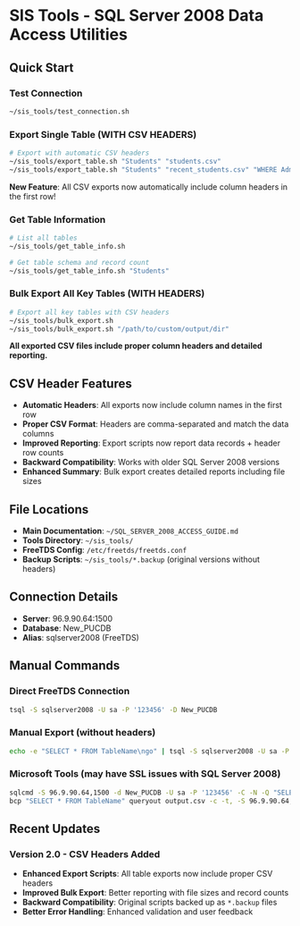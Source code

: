# SIS Tools - SQL Server 2008 Data Access Utilities

## Quick Start

### Test Connection
```bash
~/sis_tools/test_connection.sh
```

### Export Single Table (WITH CSV HEADERS)
```bash
# Export with automatic CSV headers
~/sis_tools/export_table.sh "Students" "students.csv"
~/sis_tools/export_table.sh "Students" "recent_students.csv" "WHERE AdmissionDate > '2020-01-01'"
```
**New Feature**: All CSV exports now automatically include column headers in the first row!

### Get Table Information
```bash
# List all tables
~/sis_tools/get_table_info.sh

# Get table schema and record count
~/sis_tools/get_table_info.sh "Students"
```

### Bulk Export All Key Tables (WITH HEADERS)
```bash
# Export all key tables with CSV headers
~/sis_tools/bulk_export.sh
~/sis_tools/bulk_export.sh "/path/to/custom/output/dir"
```
**All exported CSV files include proper column headers and detailed reporting.**

## CSV Header Features

- **Automatic Headers**: All exports now include column names in the first row
- **Proper CSV Format**: Headers are comma-separated and match the data columns
- **Improved Reporting**: Export scripts now report data records + header row counts
- **Backward Compatibility**: Works with older SQL Server 2008 versions
- **Enhanced Summary**: Bulk export creates detailed reports including file sizes

## File Locations
- **Main Documentation**: `~/SQL_SERVER_2008_ACCESS_GUIDE.md`
- **Tools Directory**: `~/sis_tools/`
- **FreeTDS Config**: `/etc/freetds/freetds.conf`
- **Backup Scripts**: `~/sis_tools/*.backup` (original versions without headers)

## Connection Details
- **Server**: 96.9.90.64:1500
- **Database**: New_PUCDB  
- **Alias**: sqlserver2008 (FreeTDS)

## Manual Commands

### Direct FreeTDS Connection
```bash
tsql -S sqlserver2008 -U sa -P '123456' -D New_PUCDB
```

### Manual Export (without headers)
```bash
echo -e "SELECT * FROM TableName\ngo" | tsql -S sqlserver2008 -U sa -P '123456' -D New_PUCDB -t , > output.csv
```

### Microsoft Tools (may have SSL issues with SQL Server 2008)
```bash
sqlcmd -S 96.9.90.64,1500 -d New_PUCDB -U sa -P '123456' -C -N -Q "SELECT @@VERSION"
bcp "SELECT * FROM TableName" queryout output.csv -c -t, -S 96.9.90.64,1500 -d New_PUCDB -U sa -P '123456'
```

## Recent Updates

### Version 2.0 - CSV Headers Added
- **Enhanced Export Scripts**: All table exports now include proper CSV headers
- **Improved Bulk Export**: Better reporting with file sizes and record counts
- **Backward Compatibility**: Original scripts backed up as `*.backup` files
- **Better Error Handling**: Enhanced validation and user feedback
